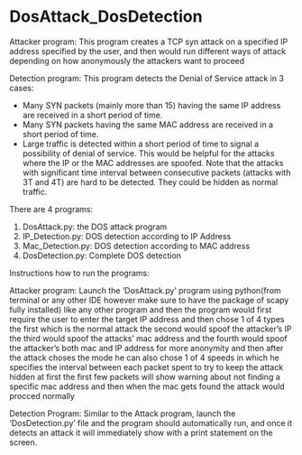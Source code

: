 # DosAttack_DosDetection
Attacker program:
This program creates a TCP syn attack on a specified IP address specified by the user, and then would run different ways of attack depending on how anonymously the attackers want to proceed 

Detection program:
This program detects the Denial of Service attack in 3 cases:
-	Many SYN packets (mainly more than 15) having the same IP address are received in a short period of time. 
-	Many SYN packets having the same MAC address are received in a short period of time. 
-	Large traffic is detected within a short period of time to signal a possibility of denial of service. This would be helpful for the attacks where the IP or the MAC addresses are spoofed. 
Note that the attacks with significant time interval between consecutive packets (attacks with 3T and 4T) are hard to be detected. They could be hidden as normal traffic. 

There are 4 programs:
1.	DosAttack.py: the DOS attack program 
2.	IP_Detection.py: DOS detection according to IP Address
3.	Mac_Detection.py: DOS detection according to MAC address 
4.	DosDetection.py: Complete DOS detection 

Instructions how to run the programs:

Attacker program:
Launch the ‘DosAttack.py’ program using python(from terminal or any other IDE however make sure to have the package of scapy fully installed) like any other program and then the program would first require the user to enter the target IP address and then chose 1 of 4 types the first which is the normal attack the second would spoof the attacker’s IP the third would spoof the attacks’ mac address and the fourth would spoof the attacker’s both mac and IP address for more anonymity and then after the attack choses the mode he can also chose 1 of 4 speeds in which he specifies the interval between each packet spent to try to keep the attack hidden at first the first few packets will show warning about not finding a specific mac address and then when the mac gets found the attack would procced normally

Detection Program:
Similar to the Attack program, launch the ‘DosDetection.py’ file and the program should automatically run, and once it detects an attack it will immediately show with a print statement on the screen.
